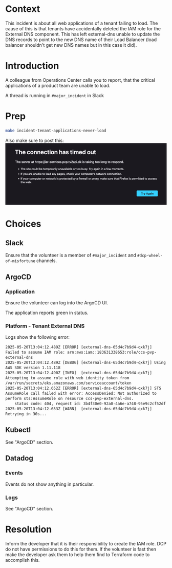 # Context

This incident is about all web applications of a tenant failing to load. The cause of this is that tenants have accidentally deleted the IAM role for the External DNS component. This has left external-dns unable to update the DNS records to point to the new DNS name of their Load Balancer (load balancer shouldn't get new DNS names but in this case it did).

# Introduction

A colleague from Operations Center calls you to report, that the critical applications of a product team are unable to load.

A thread is running in `#major_incident` in Slack

# Prep

```bash
make incident-tenant-applications-never-load
```

Also make sure to post this: ![alt text](/notes/tenant-applications-never-load/connection-timed-out.png "Title")

# Choices

## Slack

Ensure that the volunteer is a member of `#major_incident` and `#dcp-wheel-of-misfortune` channels.

## ArgoCD

### Application

Ensure the volunteer can log into the ArgoCD UI.

The application reports green in status.

### Platform - Tenant External DNS

Logs show the following error:

```
2025-05-20T13:04:12.489Z [ERROR] [external-dns-65d4c7b9d4-qxk7j] Failed to assume IAM role: arn:aws:iam::183631338653:role/ccs-pvp-external-dns
2025-05-20T13:04:12.489Z [DEBUG] [external-dns-65d4c7b9d4-qxk7j] Using AWS SDK version 1.11.118
2025-05-20T13:04:12.490Z [INFO]  [external-dns-65d4c7b9d4-qxk7j] Attempting to assume role with web identity token from /var/run/secrets/eks.amazonaws.com/serviceaccount/token
2025-05-20T13:04:12.652Z [ERROR] [external-dns-65d4c7b9d4-qxk7j] STS AssumeRole call failed with error: AccessDenied: Not authorized to perform sts:AssumeRole on resource ccs-pvp-external-dns.
	status code: 404, request id: 3b4f30e0-92a0-4a6e-a748-95e9c2cf52df
2025-05-20T13:04:12.653Z [WARN]  [external-dns-65d4c7b9d4-qxk7j] Retrying in 30s...
```

## Kubectl

See "ArgoCD" section.

## Datadog

### Events

Events do not show anything in particular.

### Logs

See "ArgoCD" section.

# Resolution

Inform the developer that it is their responsibility to create the IAM role. DCP do not have permissions to do this for them.
If the volunteer is fast then make the developer ask them to help them find to Terraform code to accomplish this.
